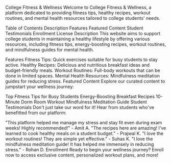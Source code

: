 College Fitness & Wellness
Welcome to College Fitness & Wellness, a platform dedicated to providing fitness tips, healthy recipes, workout routines, and mental health resources tailored to college students' needs.

Table of Contents
Description
Features
Featured Content
Student Testimonials
Enrollment
License
Description
This website aims to support college students in maintaining a healthy lifestyle by offering various resources, including fitness tips, energy-boosting recipes, workout routines, and mindfulness guides for mental health.

Features
Fitness Tips: Quick exercises suitable for busy students to stay active.
Healthy Recipes: Delicious and nutritious breakfast ideas and budget-friendly meals.
Workout Routines: Full-body workouts that can be done in limited spaces.
Mental Health Resources: Mindfulness meditation guides for reducing stress.
Featured Content
Explore our curated content to jumpstart your wellness journey:

Top Fitness Tips for Busy Students
Energy-Boosting Breakfast Recipes
10-Minute Dorm Room Workout
Mindfulness Meditation Guide
Student Testimonials
Don't just take our word for it! Hear from students who've benefitted from our platform:

"This platform helped me manage my stress and stay fit even during exam weeks! Highly recommended!" - Amit A.
"The recipes here are amazing! I've learned to cook healthy meals on a student budget." - Prajwal K.
"I love the workout routines! They are simple yet effective." - Suhas K.
"I love the mindfulness meditation guide! It has helped me immensely in reducing stress." - Rohan D.
Enrollment
Ready to begin your wellness journey? Enroll now to access exclusive content, personalized workout plans, and more!
